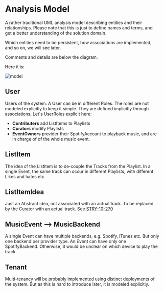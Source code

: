 # Analysis Model
A rather traditional UML analysis model describing entities and their relationships. Please note that this is just to define names and terms, and get a better understanding of the solution domain.  

Which entities need to be persistent, how associations are implemented, and so on, we will see later.  

Comments and details are below the diagram.

Here it is:

![model](http://www.plantuml.com/plantuml/proxy?cache=no&src=https://raw.github.com/sa-mw-dach/OpenDJ/master/docs/10requirements/analysisModel/analysismodel.puml)


## User
Users of the system. A User can be in different Roles. The roles are not modeled explicitly to keep it simple. They are defined implicitly through associations. Let's UserRoles explicit here: 
- **Contributers** add ListItems to Playlists
- **Curators**  modify Playlists
- **EventOwners** provider their SpotifyAccount to playback music, and are in charge of of the whole music event.

## ListItem
The idea of the ListItem is to de-couple the Tracks from the Playlist.
In a single Event, the same track can occur in different Playlists, with different Likes and hates etc. 

## ListItemIdea
Just an Abstract idea, not associated with an actual track. To be replaced by the Curator with an actual track.
See [STRY-10-270](100requirements.md#STRY-10-270)


## MusicEvent --> MusicBackend
A single Event can have multiple backends, e.g. Spotify, iTunes etc. But only one backend per provider type. An Event can have only one SpotifyBackend. Otherwise, it would be unclear on which device to play the track. 


## Tenant
Multi-tenancy will be probably implemented using distinct deployments of the system. But as this is hard to introduce later, it is modeled explicitly. 


